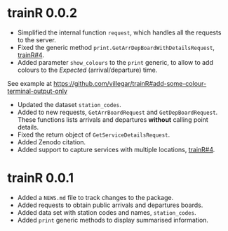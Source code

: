 # trainR 0.0.2

* Simplified the internal function `request`, which handles all the requests to the server.
* Fixed the generic method `print.GetArrDepBoardWithDetailsRequest`, [trainR#4](https://github.com/villegar/trainR/issues/4).
* Added parameter `show_colours` to the `print` generic, to allow to add colours to the _Expected_ (arrival/departure) time.

See example at https://github.com/villegar/trainR#add-some-colour-terminal-output-only
* Updated the dataset `station_codes`.
* Added to new requests, `GetArrBoardRequest` and `GetDepBoardRequest`. These functions lists arrivals and departures __without__ calling point details.
* Fixed the return object of `GetServiceDetailsRequest`.
* Added Zenodo citation.
* Added support to capture services with multiple locations, [trainR#4](https://github.com/villegar/trainR/issues/19).

# trainR 0.0.1

* Added a `NEWS.md` file to track changes to the package.
* Added requests to obtain public arrivals and departures boards.
* Added data set with station codes and names, `station_codes`.
* Added `print` generic methods to display summarised information.
